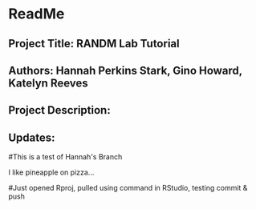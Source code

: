 # ReadMe


## Project Title: RANDM Lab Tutorial

## Authors: Hannah Perkins Stark, Gino Howard, Katelyn Reeves

## Project Description:


## Updates:

#This is a test of Hannah's Branch 


I like pineapple on pizza...

#Just opened Rproj, pulled using command in RStudio, testing commit & push 


